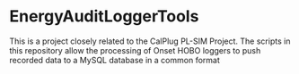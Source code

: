 # EnergyAuditLoggerTools
This is a project closely related to the CalPlug PL-SIM Project.   The scripts in this repository allow the processing of Onset HOBO loggers to push recorded data to a MySQL database in a common format
